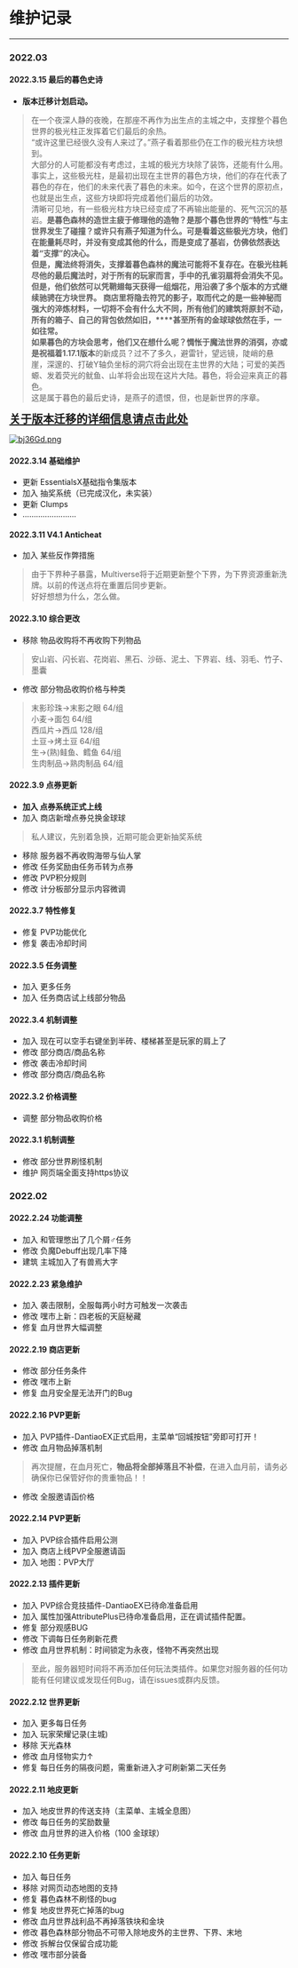 # 维护记录
------------

### 2022.03

#### 2022.3.15 **最后的暮色史诗**

* **版本迁移计划启动。**

> 在一个夜深人静的夜晚，在那座不再作为出生点的主城之中，支撑整个暮色世界的极光柱正发挥着它们最后的余热。</br>
“或许这里已经很久没有人来过了。”燕子看着那些仍在工作的极光柱方块想到。</br>
大部分的人可能都没有考虑过，主城的极光方块除了装饰，还能有什么用。事实上，这些极光柱，是最初出现在主世界的暮色方块，他们的存在代表了暮色的存在，他们的未来代表了暮色的未来。如今，在这个世界的原初点，也就是出生点，这些方块即将完成着他们最后的功效。</br>
清晰可见地，有一些极光柱方块已经变成了不再输出能量的、死气沉沉的基岩。**是暮色森林的造世主疲于修理他的造物？是那个暮色世界的“特性”与主世界发生了碰撞？**或许只有燕子知道为什么。可是看着这些极光方块，他们在能量耗尽时，并没有变成其他的什么，而是变成了基岩，仿佛依然表达着“支撑”的决心。</br>
但是，魔法终将消失，支撑着暮色森林的魔法可能将不复存在。在极光柱耗尽他的最后魔法时，对于所有的玩家而言，**手中的孔雀羽扇将会消失不见。但是，他们依然可以凭鞘翅每天获得一组烟花，用沿袭了多个版本的方式继续驰骋在方块世界。** **商店里将隐去符咒的影子，取而代之的是一些神秘而强大的淬炼材料**，一切将不会有什么大不同，**所有他们的建筑将原封不动，所有的箱子、自己的背包依然如旧，****甚至所有的金球球依然在手，一如往常。**</br>
如果暮色的方块会思考，他们又在想什么呢？惆怅于魔法世界的消弭，亦或是祝福着**1.17.1版本**的新成员？过不了多久，避雷针，望远镜，陡峭的悬崖，深邃的、打破Y轴负坐标的洞穴将会出现在主世界的大陆；可爱的美西螈、发着荧光的鱿鱼、山羊将会出现在这片大陆。暮色，将会迎来真正的暮色。</br>
这是属于暮色的最后史诗，是燕子的遗恨，但，也是新世界的序章。

<big><big>**[关于版本迁移的详细信息请点击此处](announcement.md)**</big></big>

[![bj36Gd.png](https://s1.ax1x.com/2022/03/15/bj36Gd.png)](https://imgtu.com/i/bj36Gd)
#### 2022.3.14 基础维护
* 更新 EssentialsX基础指令集版本
* 加入 抽奖系统（已完成汉化，未实装）
* 更新 Clumps
* ……………………

#### 2022.3.11 V4.1 Anticheat
* 加入 某些反作弊措施
> 由于下界种子暴露，Multiverse将于近期更新整个下界，为下界资源重新洗牌。以前的传送点将在重置后同步更新。</br>好好想想为什么，怎么做。

#### 2022.3.10 综合更改

* 移除 物品收购将不再收购下列物品
> 安山岩、闪长岩、花岗岩、黑石、沙砾、泥土、下界岩、线、羽毛、竹子、墨囊
* 修改 部分物品收购价格与种类
> 末影珍珠→末影之眼 64/组</br>小麦→面包 64/组</br>西瓜片→西瓜 128/组</br>土豆→烤土豆 64/组</br>生→(熟)鲑鱼、鳕鱼 64/组</br>生肉制品→熟肉制品 64/组</br>
#### 2022.3.9 点券更新
* **加入 点券系统正式上线**
* 加入 商店新增点券兑换金球球
> 私人建议，先别着急换，近期可能会更新抽奖系统
* 移除 服务器不再收购海带与仙人掌
* 修改 任务奖励由任务币转为点券
* 修改 PVP积分规则
* 修改 计分板部分显示内容微调

#### 2022.3.7 特性修复
* 修复 PVP功能优化
* 修复 袭击冷却时间

#### 2022.3.5 任务调整
* 加入 更多任务
* 加入 任务商店试上线部分物品

#### 2022.3.4 机制调整
* 加入 现在可以空手右键坐到半砖、楼梯甚至是玩家的肩上了
* 修改 部分商店/商品名称
* 修改 袭击冷却时间
* 修改 部分商店/商品名称

#### 2022.3.2 价格调整
* 调整 部分物品收购价格

#### 2022.3.1 机制调整
* 修改 部分世界刷怪机制
* 维护 网页端全面支持https协议

### 2022.02

#### 2022.2.24 功能调整

* 加入 和管理憋出了几个屑♂任务
* 修改 负魔Debuff出现几率下降
* 建筑 主城加入了有兽焉大字

#### 2022.2.23 紧急维护

* 加入 袭击限制，全服每两小时方可触发一次袭击
* 修改 嘿市上新：四老板的天庭秘藏
* 修复 血月世界大幅调整

#### 2022.2.19 商店更新

* 修改 部分任务条件
* 修改 嘿市上新
* 修复 血月安全屋无法开门的Bug

#### 2022.2.16 PVP更新

* 加入 PVP插件-DantiaoEX正式启用，主菜单“回城按钮”旁即可打开！
* 修改 血月物品掉落机制
> 再次提醒，在血月死亡，**物品将全部掉落且不补偿**，在进入血月前，请务必确保你已保管好你的贵重物品！！
* 修改 全服邀请函价格

#### 2022.2.14 PVP更新

* 加入 PVP综合插件启用公测
* 加入 商店上线PVP全服邀请函
* 加入 地图：PVP大厅

#### 2022.2.13 插件更新

* 加入 PVP综合竞技插件-DantiaoEX已待命准备启用
* 加入 属性加强AttributePlus已待命准备启用，正在调试插件配置。
* 修复 部分观感BUG
* 修改 下调每日任务刷新花费
* 修改 血月世界机制：时间锁定为永夜，怪物不再突然出现
> 至此，服务器短时间将不再添加任何玩法类插件。如果您对服务器的任何功能有任何建议或发现任何Bug，请在issues或群内反馈。

#### 2022.2.12 世界更新

* 加入 更多每日任务
* 加入 玩家荣耀记录(主城)
* 移除 天光森林
* 修改 血月怪物实力↑
* 修复 每日任务的隔夜问题，需重新进入才可刷新第二天任务

#### 2022.2.11 地皮更新

* 加入 地皮世界的传送支持（主菜单、主城全息图）
* 修改 每日任务的奖励数量
* 修改 血月世界的进入价格（100 金球球）

#### 2022.2.10 任务更新

* 加入 每日任务
* 移除 对网页动态地图的支持
* 修复 暮色森林不刷怪的bug
* 修复 地皮世界死亡掉落的bug
* 修改 血月世界战利品不再掉落铁块和金块
* 修改 暮色森林部分物品不可带入除地皮外的主世界、下界、末地
* 修改 拆解台仅保留合成功能
* 修改 嘿市部分装备

